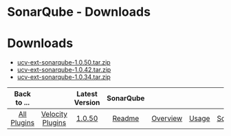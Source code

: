
SonarQube - Downloads
=====================

# Downloads

- [ucv-ext-sonarqube-1.0.50.tar.zip](https://raw.githubusercontent.com/UrbanCode/IBM-UCV-PLUGINS/main/files/ucv-ext-sonarqube/ucv-ext-sonarqube-1.0.50.tar.zip)
- [ucv-ext-sonarqube-1.0.42.tar.zip](https://raw.githubusercontent.com/UrbanCode/IBM-UCV-PLUGINS/main/files/ucv-ext-sonarqube/ucv-ext-sonarqube-1.0.42.tar.zip)
- [ucv-ext-sonarqube-1.0.34.tar.zip](https://raw.githubusercontent.com/UrbanCode/IBM-UCV-PLUGINS/main/files/ucv-ext-sonarqube/ucv-ext-sonarqube-1.0.34.tar.zip)

|Back to ...||Latest Version|SonarQube |||||
| :---: | :---: | :---: | :---: | :---: | :---: | :---: | :---: |
|[All Plugins](../../index.md)|[Velocity Plugins](../README.md)|[1.0.50](https://raw.githubusercontent.com/UrbanCode/IBM-UCV-PLUGINS/main/files/ucv-ext-sonarqube/ucv-ext-sonarqube-1.0.50.tar.zip)|[Readme](README.md)|[Overview](overview.md)|[Usage](usage.md)|[Scripts](scripts.md)|[Certificate](certificate.md)|
